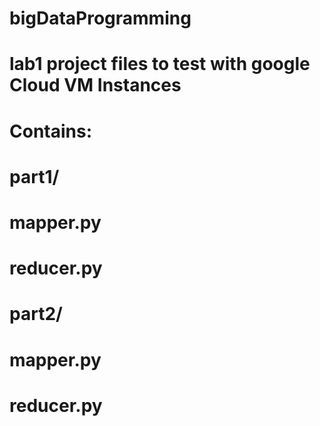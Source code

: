 # bigDataProgramming
# lab1 project files to test with google Cloud VM Instances

# Contains:
# part1/
#   mapper.py
#   reducer.py
# part2/
#   mapper.py
#   reducer.py

